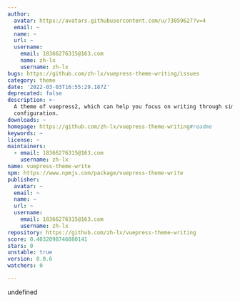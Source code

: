 ```yaml
---
author:
  avatar: https://avatars.githubusercontent.com/u/73059627?v=4
  email: ~
  name: ~
  url: ~
  username:
    email: 18366276315@163.com
    name: zh-lx
    username: zh-lx
bugs: https://github.com/zh-lx/vuepress-theme-writing/issues
category: theme
date: '2022-03-03T16:55:29.187Z'
deprecated: false
description: >-
  A theme of vuepress2, which can help you focus on writing through simple
  configuration.
downloads: ~
homepage: https://github.com/zh-lx/vuepress-theme-writing#readme
keywords: ~
license: ~
maintainers:
  - email: 18366276315@163.com
    username: zh-lx
name: vuepress-theme-write
npm: https://www.npmjs.com/package/vuepress-theme-write
publisher:
  avatar: ~
  email: ~
  name: ~
  url: ~
  username:
    email: 18366276315@163.com
    username: zh-lx
repository: https://github.com/zh-lx/vuepress-theme-writing
score: 0.4032098746080141
stars: 0
unstable: true
version: 0.0.6
watchers: 0

---
```


undefined